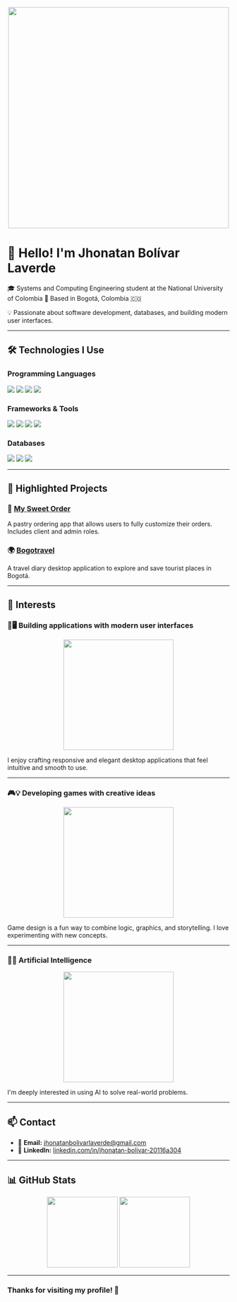 
<!-- Programming GIF or banner at the top -->
<p align="center">
  <img src="https://i.pinimg.com/originals/f1/e7/34/f1e734f9cade86fe737a9aa404ebd62a.gif" width="500"/>
</p>

# 👋 Hello! I'm Jhonatan Bolívar Laverde

🎓 Systems and Computing Engineering student at the National University of Colombia
📍 Based in Bogotá, Colombia 🇨🇴  

💡 Passionate about software development, databases, and building modern user interfaces.

---

## 🛠️ Technologies I Use

### Programming Languages
<p>
  <img src="https://img.shields.io/badge/Java-ED8B00?style=for-the-badge&logo=java&logoColor=white"/>
  <img src="https://img.shields.io/badge/C++-00599C?style=for-the-badge&logo=c%2B%2B&logoColor=white"/>
  <img src="https://img.shields.io/badge/Python-3776AB?style=for-the-badge&logo=python&logoColor=white"/>
  <img src="https://img.shields.io/badge/Flutter-02569B?style=for-the-badge&logo=flutter&logoColor=white"/>
</p>

### Frameworks & Tools
<p>
  <img src="https://img.shields.io/badge/JavaFX-0095D5?style=for-the-badge&logo=java&logoColor=white"/>
  <img src="https://img.shields.io/badge/Maven-C71A36?style=for-the-badge&logo=apachemaven&logoColor=white"/>
  <img src="https://img.shields.io/badge/Git-F05032?style=for-the-badge&logo=git&logoColor=white"/>
  <img src="https://img.shields.io/badge/GitHub-181717?style=for-the-badge&logo=github&logoColor=white"/>
</p>

### Databases
<p>
  <img src="https://img.shields.io/badge/PostgreSQL-336791?style=for-the-badge&logo=postgresql&logoColor=white"/>
  <img src="https://img.shields.io/badge/Oracle-F80000?style=for-the-badge&logo=oracle&logoColor=white"/>
  <img src="https://img.shields.io/badge/SQL-4479A1?style=for-the-badge&logo=sqlite&logoColor=white"/>
</p>

---

## 🚀 Highlighted Projects

### 🍰 [My Sweet Order](https://github.com/Jhonny0523/My-sweet-order)  
A pastry ordering app that allows users to fully customize their orders. Includes client and admin roles.

### 🌍 [Bogotravel](https://github.com/Jhonny0523/Project-Bogotravel-Ingenieria-Software-1)  
A travel diary desktop application to explore and save tourist places in Bogotá.

---

## 🎯 Interests

### 🎨🖥️ Building applications with modern user interfaces
<p align="center">
  <img src="https://media.giphy.com/media/L1R1tvI9svkIWwpVYr/giphy.gif" width="250"/>
</p>
I enjoy crafting responsive and elegant desktop applications that feel intuitive and smooth to use.

---

### 🎮💡 Developing games with creative ideas
<p align="center">
  <img src="https://media3.giphy.com/media/v1.Y2lkPTc5MGI3NjExeWp6bjF5bjVlbDNuejZlamFncndrM2QyYmdqczV2a2lldG1hejIyZyZlcD12MV9pbnRlcm5hbF9naWZfYnlfaWQmY3Q9Zw/3o6Zt8EV3YSrZIKyxa/giphy.gif" width="250"/>
</p>
Game design is a fun way to combine logic, graphics, and storytelling. I love experimenting with new concepts.

---

### 🤖🧠 Artificial Intelligence
<p align="center">
  <img src="https://media0.giphy.com/media/v1.Y2lkPTc5MGI3NjExNWYxc3lsY2t3M2pweHd6d3VodDc1cHgzbnNsaWIzNDlrdHl2aXkxNSZlcD12MV9pbnRlcm5hbF9naWZfYnlfaWQmY3Q9Zw/pOEbLRT4SwD35IELiQ/giphy.gif" width="250"/>
</p>
I'm deeply interested in using AI to solve real-world problems.

---

## 📫 Contact

- 📧 **Email:** jhonatanbolivarlaverde@gmail.com  
- 💼 **LinkedIn:** [linkedin.com/in/jhonatan-bolivar-20116a304](https://www.linkedin.com/in/jhonatan-bolivar-20116a304)

---

## 📊 GitHub Stats

<p align="center">
  <img src="https://github-readme-stats.vercel.app/api?username=Jhonny0523&show_icons=true&theme=tokyonight" height="160">
  <img src="https://github-readme-stats.vercel.app/api/top-langs/?username=Jhonny0523&layout=compact&theme=tokyonight" height="160">
</p>

---

### Thanks for visiting my profile! 🙌
